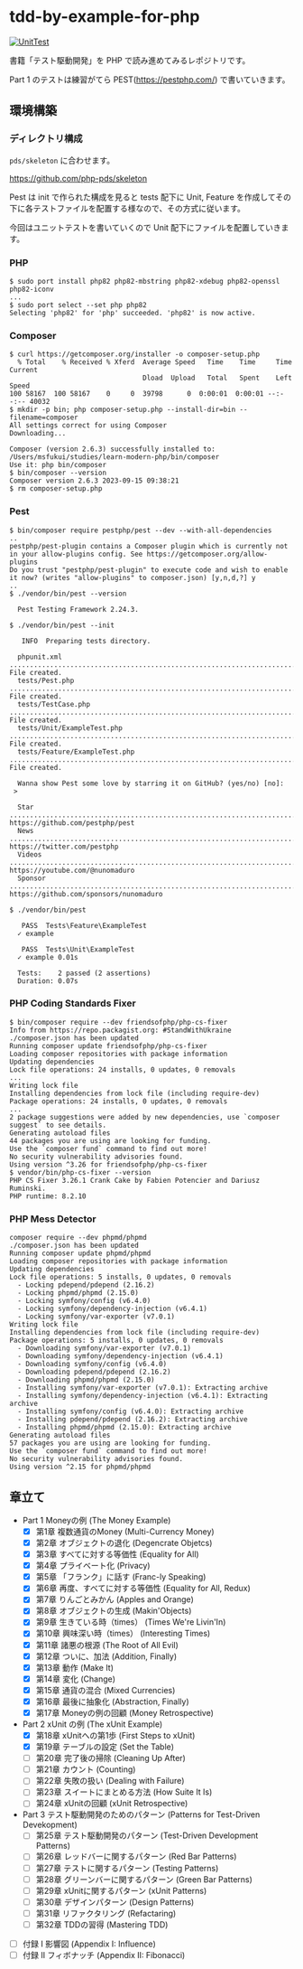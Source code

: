 # tdd-by-example-for-php

[![UnitTest](https://github.com/msfukui/tdd-by-example-for-php/actions/workflows/php.yml/badge.svg)](https://github.com/msfukui/tdd-by-example-for-php/actions/workflows/php.yml)

書籍「テスト駆動開発」を PHP で読み進めてみるレポジトリです。

Part 1 のテストは練習がてら PEST(https://pestphp.com/) で書いていきます。

## 環境構築

### ディレクトリ構成

`pds/skeleton` に合わせます。

https://github.com/php-pds/skeleton

Pest は init で作られた構成を見ると tests 配下に Unit, Feature を作成してその下に各テストファイルを配置する様なので、その方式に従います。

今回はユニットテストを書いていくので Unit 配下にファイルを配置していきます。

### PHP

```
$ sudo port install php82 php82-mbstring php82-xdebug php82-openssl php82-iconv
...
$ sudo port select --set php php82
Selecting 'php82' for 'php' succeeded. 'php82' is now active.
```

### Composer

```
$ curl https://getcomposer.org/installer -o composer-setup.php
  % Total    % Received % Xferd  Average Speed   Time    Time     Time  Current
                                 Dload  Upload   Total   Spent    Left  Speed
100 58167  100 58167    0     0  39798      0  0:00:01  0:00:01 --:--:-- 40032
$ mkdir -p bin; php composer-setup.php --install-dir=bin --filename=composer
All settings correct for using Composer
Downloading...

Composer (version 2.6.3) successfully installed to: /Users/msfukui/studies/learn-modern-php/bin/composer
Use it: php bin/composer
$ bin/composer --version
Composer version 2.6.3 2023-09-15 09:38:21
$ rm composer-setup.php
```

### Pest

```
$ bin/composer require pestphp/pest --dev --with-all-dependencies
..
pestphp/pest-plugin contains a Composer plugin which is currently not in your allow-plugins config. See https://getcomposer.org/allow-plugins
Do you trust "pestphp/pest-plugin" to execute code and wish to enable it now? (writes "allow-plugins" to composer.json) [y,n,d,?] y
..
$ ./vendor/bin/pest --version

  Pest Testing Framework 2.24.3.  

$ ./vendor/bin/pest --init

   INFO  Preparing tests directory.

  phpunit.xml ....................................................................................................... File created.  
  tests/Pest.php .................................................................................................... File created.  
  tests/TestCase.php ................................................................................................ File created.  
  tests/Unit/ExampleTest.php ........................................................................................ File created.  
  tests/Feature/ExampleTest.php ..................................................................................... File created.  

  Wanna show Pest some love by starring it on GitHub? (yes/no) [no]:
 > 

  Star ............................................................................................ https://github.com/pestphp/pest  
  News ................................................................................................ https://twitter.com/pestphp  
  Videos .......................................................................................... https://youtube.com/@nunomaduro  
  Sponsor .................................................................................. https://github.com/sponsors/nunomaduro  

$ ./vendor/bin/pest

   PASS  Tests\Feature\ExampleTest
  ✓ example

   PASS  Tests\Unit\ExampleTest
  ✓ example 0.01s  

  Tests:    2 passed (2 assertions)
  Duration: 0.07s
```

### PHP Coding Standards Fixer

```
$ bin/composer require --dev friendsofphp/php-cs-fixer
Info from https://repo.packagist.org: #StandWithUkraine
./composer.json has been updated
Running composer update friendsofphp/php-cs-fixer
Loading composer repositories with package information
Updating dependencies
Lock file operations: 24 installs, 0 updates, 0 removals
...
Writing lock file
Installing dependencies from lock file (including require-dev)
Package operations: 24 installs, 0 updates, 0 removals
...
2 package suggestions were added by new dependencies, use `composer suggest` to see details.
Generating autoload files
44 packages you are using are looking for funding.
Use the `composer fund` command to find out more!
No security vulnerability advisories found.
Using version ^3.26 for friendsofphp/php-cs-fixer
$ vendor/bin/php-cs-fixer --version
PHP CS Fixer 3.26.1 Crank Cake by Fabien Potencier and Dariusz Ruminski.
PHP runtime: 8.2.10
```

### PHP Mess Detector

```
composer require --dev phpmd/phpmd
./composer.json has been updated
Running composer update phpmd/phpmd
Loading composer repositories with package information
Updating dependencies
Lock file operations: 5 installs, 0 updates, 0 removals
  - Locking pdepend/pdepend (2.16.2)
  - Locking phpmd/phpmd (2.15.0)
  - Locking symfony/config (v6.4.0)
  - Locking symfony/dependency-injection (v6.4.1)
  - Locking symfony/var-exporter (v7.0.1)
Writing lock file
Installing dependencies from lock file (including require-dev)
Package operations: 5 installs, 0 updates, 0 removals
  - Downloading symfony/var-exporter (v7.0.1)
  - Downloading symfony/dependency-injection (v6.4.1)
  - Downloading symfony/config (v6.4.0)
  - Downloading pdepend/pdepend (2.16.2)
  - Downloading phpmd/phpmd (2.15.0)
  - Installing symfony/var-exporter (v7.0.1): Extracting archive
  - Installing symfony/dependency-injection (v6.4.1): Extracting archive
  - Installing symfony/config (v6.4.0): Extracting archive
  - Installing pdepend/pdepend (2.16.2): Extracting archive
  - Installing phpmd/phpmd (2.15.0): Extracting archive
Generating autoload files
57 packages you are using are looking for funding.
Use the `composer fund` command to find out more!
No security vulnerability advisories found.
Using version ^2.15 for phpmd/phpmd
```

## 章立て

* Part 1 Moneyの例 (The Money Example)
    * [x] 第1章 複数通貨のMoney (Multi-Currency Money)
    * [x] 第2章 オブジェクトの退化 (Degencrate Objetcs)
    * [x] 第3章 すべてに対する等価性 (Equality for All)
    * [x] 第4章 プライベート化 (Privacy)
    * [x] 第5章 「フランク」に話す (Franc-ly Speaking)
    * [x] 第6章 再度、すべてに対する等価性 (Equality for All, Redux)
    * [x] 第7章 りんごとみかん (Apples and Orange)
    * [x] 第8章 オブジェクトの生成 (Makin'Objects)
    * [x] 第9章 生きている時（times） (Times We're Livin'In)
    * [x] 第10章 興味深い時（times） (Interesting Times)
    * [x] 第11章 諸悪の根源 (The Root of All Evil)
    * [x] 第12章 ついに、加法 (Addition, Finally)
    * [x] 第13章 動作 (Make It)
    * [x] 第14章 変化 (Change)
    * [x] 第15章 通貨の混合 (Mixed Currencies)
    * [x] 第16章 最後に抽象化 (Abstraction, Finally)
    * [x] 第17章 Moneyの例の回顧 (Money Retrospective)
* Part 2 xUnit の例 (The xUnit Example)
    * [x] 第18章 xUnitへの第1歩 (First Steps to xUnit)
    * [x] 第19章 テーブルの設定 (Set the Table)
    * [ ] 第20章 完了後の掃除 (Cleaning Up After)
    * [ ] 第21章 カウント (Counting)
    * [ ] 第22章 失敗の扱い (Dealing with Failure)
    * [ ] 第23章 スイートにまとめる方法 (How Suite It Is)
    * [ ] 第24章 xUnitの回顧 (xUnit Retrospective)
* Part 3 テスト駆動開発のためのパターン (Patterns for Test-Driven Devekopment)
    * [ ] 第25章 テスト駆動開発のパターン (Test-Driven Development Patterns)
    * [ ] 第26章 レッドバーに関するパターン (Red Bar Patterns)
    * [ ] 第27章 テストに関するパターン (Testing Patterns)
    * [ ] 第28章 グリーンバーに関するパターン (Green Bar Patterns)
    * [ ] 第29章 xUnitに関するパターン (xUnit Patterns)
    * [ ] 第30章 デザインパターン (Design Patterns)
    * [ ] 第31章 リファクタリング (Refactaring)
    * [ ] 第32章 TDDの習得 (Mastering TDD)
* [ ] 付録 I 影響図 (Appendix I: Influence)
* [ ] 付録 II フィボナッチ (Appendix II: Fibonacci)
